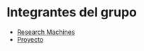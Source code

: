 # Integrantes del grupo
* [Research Machines](hojas_de_vidas)
* [Proyecto](descripcion_del-proyecto/proyecto.md)

